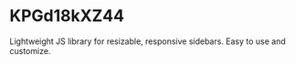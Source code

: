 # KPGd18kXZ44
Lightweight JS library for resizable, responsive sidebars. Easy to use and customize.
